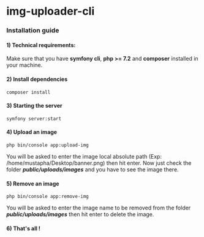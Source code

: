 # img-uploader-cli
### Installation guide

#### 1) Technical requirements:
  Make sure that you have **symfony cli**, **php >= 7.2** and **composer** installed in your machine. 

#### 2) Install dependencies
  ```
  composer install
  ```
  
#### 3) Starting the server 
  ```
  symfony server:start
  ```
  
#### 4) Upload an image
  ```
  php bin/console app:upload-img
  ```
  
  You will be asked to enter the image local absolute path (Exp: /home/mustapha/Desktop/banner.png) then hit enter.
  Now just check the folder ***public/uploads/images*** and you have to see the image there.
  
#### 5) Remove an image
  ```
  php bin/console app:remove-img
  ```
  
  You will be asked to enter the image name to be removed from the folder ***public/uploads/images*** then hit enter to delete the image.
  
#### 6) That's all !

